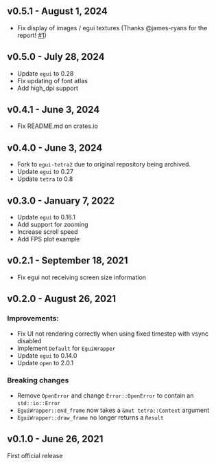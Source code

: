 ## v0.5.1 - August 1, 2024

- Fix display of images / egui textures (Thanks @james-ryans for the report! [#1](https://github.com/trevyn/egui-tetra2/issues/1))

## v0.5.0 - July 28, 2024

- Update `egui` to 0.28
- Fix updating of font atlas
- Add high_dpi support

## v0.4.1 - June 3, 2024

- Fix README.md on crates.io

## v0.4.0 - June 3, 2024

- Fork to `egui-tetra2` due to original repository being archived.
- Update `egui` to 0.27
- Update `tetra` to 0.8

## v0.3.0 - January 7, 2022

- Update `egui` to 0.16.1
- Add support for zooming
- Increase scroll speed
- Add FPS plot example

## v0.2.1 - September 18, 2021

- Fix egui not receiving screen size information

## v0.2.0 - August 26, 2021

### Improvements:

- Fix UI not rendering correctly when using fixed timestep
  with vsync disabled
- Implement `Default` for `EguiWrapper`
- Update `egui` to 0.14.0
- Update `open` to 2.0.1

### Breaking changes

- Remove `OpenError` and change `Error::OpenError` to contain
  an `std::io::Error`
- `EguiWrapper::end_frame` now takes a `&mut tetra::Context`
  argument
- `EguiWrapper::draw_frame` no longer returns a `Result`

## v0.1.0 - June 26, 2021

First official release
